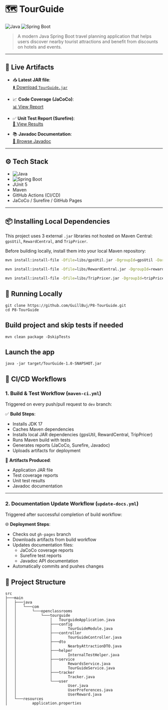 # 🗺️ TourGuide

![Java](https://img.shields.io/badge/Java-17-orange)
![Spring Boot](https://img.shields.io/badge/Spring%20Boot-3.1.x-green)

> A modern Java Spring Boot travel planning application that helps users discover nearby tourist attractions and benefit from discounts on hotels and events.

---

## 🚀 Live Artifacts

- 📥 **Latest JAR file**:  
  [⬇️ Download `TourGuide.jar`](https://github.com/GuillBuj/P8-TourGuide/releases/latest/download/TourGuide-1.0-SNAPSHOT.jar)

- 📈 **Code Coverage (JaCoCo)**:  
  [📊 View Report](https://GuillBuj.github.io/P8-TourGuide/jacoco/index.html)

- ✅ **Unit Test Report (Surefire)**:  
  [🧪 View Results](https://GuillBuj.github.io/P8-TourGuide/surefire/surefire.html)

- 📚 **Javadoc Documentation**:  
  [📘 Browse Javadoc](https://GuillBuj.github.io/P8-TourGuide/javadoc/index.html)

---

## ⚙️ Tech Stack

- ![Java](https://img.shields.io/badge/Java-17-orange)
- ![Spring Boot](https://img.shields.io/badge/Spring%20Boot-3.1.x-green)
- JUnit 5
- Maven
- GitHub Actions (CI/CD)
- JaCoCo / Surefire / GitHub Pages

---


## 📦 Installing Local Dependencies

This project uses 3 external `.jar` libraries not hosted on Maven Central: `gpsUtil`, `RewardCentral`, and `TripPricer`.

Before building locally, install them into your local Maven repository:

```bash
mvn install:install-file -Dfile=libs/gpsUtil.jar -DgroupId=gpsUtil -DartifactId=gpsUtil -Dversion=1.0.0 -Dpackaging=jar

mvn install:install-file -Dfile=libs/RewardCentral.jar -DgroupId=rewardCentral -DartifactId=rewardCentral -Dversion=1.0.0 -Dpackaging=jar

mvn install:install-file -Dfile=libs/TripPricer.jar -DgroupId=tripPricer -DartifactId=tripPricer -Dversion=1.0.0 -Dpackaging=jar
```

## 🧪 Running Locally
````
git clone https://github.com/GuillBuj/P8-TourGuide.git
cd P8-TourGuide
````
## Build project and skip tests if needed
````
mvn clean package -DskipTests
````
## Launch the app
````
java -jar target/TourGuide-1.0-SNAPSHOT.jar
````

## 🔄 CI/CD Workflows

### 1. **Build & Test Workflow** (`maven-ci.yml`)

Triggered on every push/pull request to `dev` branch:

✅ **Build Steps**:
- Installs JDK 17
- Caches Maven dependencies
- Installs local JAR dependencies (gpsUtil, RewardCentral, TripPricer)
- Runs Maven build with tests
- Generates reports (JaCoCo, Surefire, Javadoc)
- Uploads artifacts for deployment

📌 **Artifacts Produced**:
- Application JAR file
- Test coverage reports
- Unit test results
- Javadoc documentation

---

### 2. **Documentation Update Workflow** (`update-docs.yml`)

Triggered after successful completion of build workflow:

🌐 **Deployment Steps**:
- Checks out `gh-pages` branch
- Downloads artifacts from build workflow
- Updates documentation files:
  - JaCoCo coverage reports
  - Surefire test reports
  - Javadoc API documentation
- Automatically commits and pushes changes

## 📁 Project Structure
```plaintext
src
├───main
│   ├───java
│   │   └───com
│   │       └───openclassrooms
│   │           └───tourguide
│   │               │   TourguideApplication.java
│   │               ├───config
│   │               │       TourGuideModule.java
│   │               ├───controller
│   │               │       TourGuideController.java
│   │               ├───dto
│   │               │       NearbyAttractionDTO.java
│   │               ├───helper
│   │               │       InternalTestHelper.java
│   │               ├───service
│   │               │       RewardsService.java
│   │               │       TourGuideService.java
│   │               ├───tracker
│   │               │       Tracker.java
│   │               └───user
│   │                       User.java
│   │                       UserPreferences.java
│   │                       UserReward.java
│   └───resources
│           application.properties
